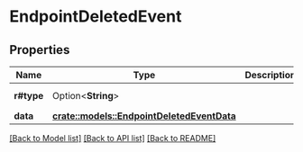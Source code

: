 # EndpointDeletedEvent

## Properties

Name | Type | Description | Notes
------------ | ------------- | ------------- | -------------
**r#type** | Option<**String**> |  | [optional][default to EndpointPeriodDeleted]
**data** | [**crate::models::EndpointDeletedEventData**](EndpointDeletedEventData.md) |  | 

[[Back to Model list]](../README.md#documentation-for-models) [[Back to API list]](../README.md#documentation-for-api-endpoints) [[Back to README]](../README.md)


